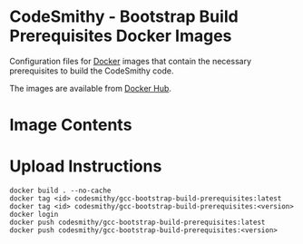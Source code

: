 # CodeSmithy - Bootstrap Build Prerequisites Docker Images

Configuration files for [Docker](https://www.docker.com/) images that contain the necessary prerequisites to
build the CodeSmithy code.

The images are available from [Docker Hub](https://hub.docker.com/r/codesmithy/gcc-bootstrap-build-prerequisites).

# Image Contents

# Upload Instructions

```
docker build . --no-cache
docker tag <id> codesmithy/gcc-bootstrap-build-prerequisites:latest
docker tag <id> codesmithy/gcc-bootstrap-build-prerequisites:<version>
docker login
docker push codesmithy/gcc-bootstrap-build-prerequisites:latest
docker push codesmithy/gcc-bootstrap-build-prerequisites:<version>
```
